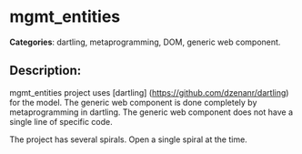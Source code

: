 # mgmt_entities 

**Categories**: dartling, metaprogramming, DOM, generic web component. 

## Description: 
mgmt_entities project uses 
[dartling] (https://github.com/dzenanr/dartling) for the model.
The generic web component is done completely by metaprogramming in dartling.
The generic web component does not have a single line of specific code.

The project has several spirals. Open a single spiral at the time.